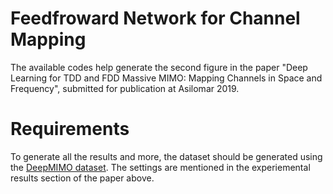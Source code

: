 # Feedfroward Network for Channel Mapping
The available codes help generate the second figure in the paper "Deep Learning for TDD and FDD Massive MIMO:
Mapping Channels in Space and Frequency", submitted for publication at Asilomar 2019.

# Requirements
To generate all the results and more, the dataset should be generated using the [DeepMIMO dataset](http://www.deepmimo.net). The settings are mentioned in the experiemental results section of the paper above.
